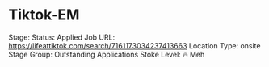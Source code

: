 # Tiktok-EM

Stage: Status: Applied
Job URL: https://lifeattiktok.com/search/7161173034237413663
Location Type: onsite
Stage Group: Outstanding Applications
Stoke Level: 🔥 Meh